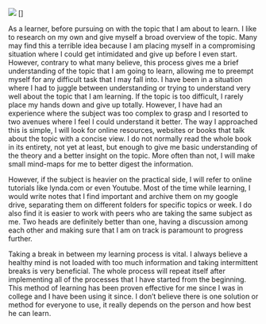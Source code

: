 ![](teachingasart2018/assignments/1_Learner/img/Ridwan_Madon_Map.jpg)
[]


As a learner, before pursuing on with the topic that I am about to learn. I like to research on my own and give myself a broad overview of the topic. Many may find this a terrible idea because I am placing myself in a compromising situation where I could get intimidated and give up before I even start. However, contrary to what many believe, this process gives me a brief understanding of the topic that I am going to learn, allowing me to preempt myself for any difficult task that I may fall into. I have been in a situation where I had to juggle between understanding or trying to understand very well about the topic that I am learning. If the topic is too difficult, I rarely place my hands down and give up totally. However, I have had an experience where the subject was too complex to grasp and I resorted to two avenues where I feel I could understand it better. The way I approached this is simple, I will look for online resources, websites or books that talk about the topic with a concise view. I do not normally read the whole book in its entirety, not yet at least, but enough to give me basic understanding of the theory and a better insight on the topic. More often than not, I will make small mind-maps for me to better digest the information.

However, if the subject is heavier on the practical side, I will refer to online tutorials like lynda.com or even Youtube. Most of the time while learning, I would write notes that I find important and archive them on my google drive, separating them on different folders for specific topics or week. I do also find it is easier to work with peers who are taking the same subject as me. Two heads are definitely better than one, having a discussion among each other and making sure that I am on track is paramount to progress further.

Taking a break in between my learning process is vital. I always believe a healthy mind is not loaded with too much information and taking intermittent breaks is very beneficial. The whole process will repeat itself after implementing all of the processes that I have started from the beginning. This method of learning has been proven effective for me since I was in college and I have been using it since. I don’t believe there is one solution or method for everyone to use, it really depends on the person and how best he can learn.
